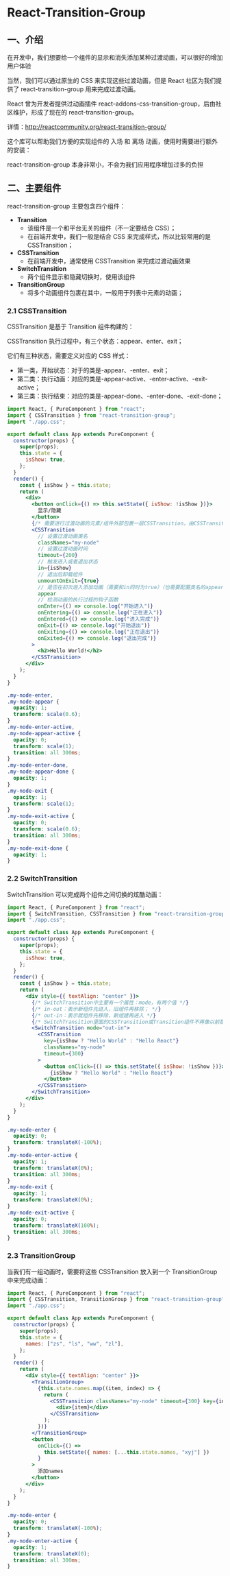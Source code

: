 # React-Transition-Group

## 一、介绍

在开发中，我们想要给一个组件的显示和消失添加某种过渡动画，可以很好的增加用户体验

当然，我们可以通过原生的 CSS 来实现这些过渡动画，但是 React 社区为我们提供了 react-transition-group 用来完成过渡动画。

React 曾为开发者提供过动画插件 react-addons-css-transition-group，后由社区维护，形成了现在的 react-transition-group。

详情：http://reactcommunity.org/react-transition-group/

这个库可以帮助我们方便的实现组件的 入场 和 离场 动画，使用时需要进行额外的安装：

react-transition-group 本身非常小，不会为我们应用程序增加过多的负担

## 二、主要组件

react-transition-group 主要包含四个组件：

- **Transition**
  - 该组件是一个和平台无关的组件（不一定要结合 CSS）；
  - 在前端开发中，我们一般是结合 CSS 来完成样式，所以比较常用的是 CSSTransition；
- **CSSTransition**
  - 在前端开发中，通常使用 CSSTransition 来完成过渡动画效果
- **SwitchTransition**
  - 两个组件显示和隐藏切换时，使用该组件
- **TransitionGroup**
  - 将多个动画组件包裹在其中，一般用于列表中元素的动画；

### 2.1 CSSTransition

CSSTransition 是基于 Transition 组件构建的：

CSSTransition 执行过程中，有三个状态：appear、enter、exit；

它们有三种状态，需要定义对应的 CSS 样式：

- 第一类，开始状态：对于的类是-appear、-enter、exit；
- 第二类：执行动画：对应的类是-appear-active、-enter-active、-exit-active；
- 第三类：执行结束：对应的类是-appear-done、-enter-done、-exit-done；

```jsx
import React, { PureComponent } from "react";
import { CSSTransition } from "react-transition-group";
import "./app.css";

export default class App extends PureComponent {
  constructor(props) {
    super(props);
    this.state = {
      isShow: true,
    };
  }
  render() {
    const { isShow } = this.state;
    return (
      <div>
        <button onClick={() => this.setState({ isShow: !isShow })}>
          显示/隐藏
        </button>
        {/* 需要进行过渡动画的元素/组件外部包裹一层CSSTransition，由CSSTransition进行控制 */}
        <CSSTransition
          // 设置过渡动画类名
          classNames="my-node"
          // 设置过渡动画时间
          timeout={200}
          // 触发进入或者退出状态
          in={isShow}
          // 退出后卸载组件
          unmountOnExit={true}
          // 是否在初次进入添加动画（需要和in同时为true）（也需要配置类名的appear样式）
          appear
          // 检测动画的执行过程的钩子函数
          onEnter={() => console.log("开始进入")}
          onEntering={() => console.log("正在进入")}
          onEntered={() => console.log("进入完成")}
          onExit={() => console.log("开始退出")}
          onExiting={() => console.log("正在退出")}
          onExited={() => console.log("退出完成")}
        >
          <h2>Hello World!</h2>
        </CSSTransition>
      </div>
    );
  }
}
```

```css
.my-node-enter,
.my-node-appear {
  opacity: 1;
  transform: scale(0.6);
}
.my-node-enter-active,
.my-node-appear-active {
  opacity: 0;
  transform: scale(1);
  transition: all 300ms;
}
.my-node-enter-done,
.my-node-appear-done {
  opacity: 1;
}
.my-node-exit {
  opacity: 1;
  transform: scale(1);
}
.my-node-exit-active {
  opacity: 0;
  transform: scale(0.6);
  transition: all 300ms;
}
.my-node-exit-done {
  opacity: 1;
}
```

### 2.2 SwitchTransition

SwitchTransition 可以完成两个组件之间切换的炫酷动画：

```jsx
import React, { PureComponent } from "react";
import { SwitchTransition, CSSTransition } from "react-transition-group";
import "./app.css";

export default class App extends PureComponent {
  constructor(props) {
    super(props);
    this.state = {
      isShow: true,
    };
  }
  render() {
    const { isShow } = this.state;
    return (
      <div style={{ textAlign: "center" }}>
        {/* SwitchTransition中主要有一个属性：mode，有两个值 */}
        {/* in-out：表示新组件先进入，旧组件再移除； */}
        {/* out-in：表示就组件先移除，新组建再进入 */}
        {/* SwitchTransition里面的CSSTransition或Transition组件不再像以前那样接受in属性来判断元素是何种状态，取而代之的是key属性*/}
        <SwitchTransition mode="out-in">
          <CSSTransition
            key={isShow ? "Hello World" : "Hello React"}
            classNames="my-node"
            timeout={300}
          >
            <button onClick={() => this.setState({ isShow: !isShow })}>
              {isShow ? "Hello World" : "Hello React"}
            </button>
          </CSSTransition>
        </SwitchTransition>
      </div>
    );
  }
}
```

```css
.my-node-enter {
  opacity: 0;
  transform: translateX(-100%);
}
.my-node-enter-active {
  opacity: 1;
  transform: translateX(0%);
  transition: all 300ms;
}
.my-node-exit {
  opacity: 1;
  transform: translateX(0%);
}
.my-node-exit-active {
  opacity: 0;
  transform: translateX(100%);
  transition: all 300ms;
}
```

### 2.3 TransitionGroup

当我们有一组动画时，需要将这些 CSSTransition 放入到一个 TransitionGroup 中来完成动画：

```jsx
import React, { PureComponent } from "react";
import { CSSTransition, TransitionGroup } from "react-transition-group";
import "./app.css";

export default class App extends PureComponent {
  constructor(props) {
    super(props);
    this.state = {
      names: ["zs", "ls", "ww", "zl"],
    };
  }
  render() {
    return (
      <div style={{ textAlign: "center" }}>
        <TransitionGroup>
          {this.state.names.map((item, index) => {
            return (
              <CSSTransition classNames="my-node" timeout={300} key={index}>
                <div>{item}</div>
              </CSSTransition>
            );
          })}
        </TransitionGroup>
        <button
          onClick={() =>
            this.setState({ names: [...this.state.names, "xyj"] })
          }
        >
          添加names
        </button>
      </div>
    );
  }
}
```

```css
.my-node-enter {
  opacity: 0;
  transform: translateX(-100%);
}
.my-node-enter-active {
  opacity: 1;
  transform: translateX(0);
  transition: all 300ms;
}
```

